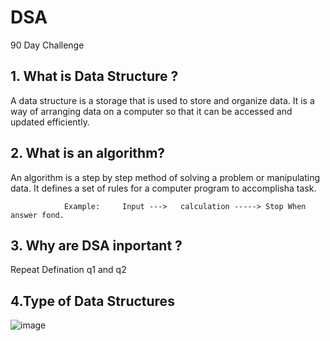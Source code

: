 # DSA
90 Day Challenge

<h2> 1. What is Data Structure ? </h2>
  <p> A data structure is a storage that is used to store and organize data. It is a way of arranging data on a computer so that it can be accessed and updated efficiently. </p>


<h2> 2. What is an algorithm? </h2>
<p> An algorithm is a step by step method of solving a problem or manipulating data. It defines a set of rules for a computer program to accomplisha task. </p>

                Example:     Input --->   calculation -----> Stop When answer fond.

<h2> 3. Why are DSA inportant ? </h2>

<p> Repeat Defination q1 and q2 </p>


<h2> 4.Type of Data Structures </h2>

![image](https://user-images.githubusercontent.com/95286756/212731151-cd18a90b-bb27-48a9-84d8-d961e8465ecb.png)

